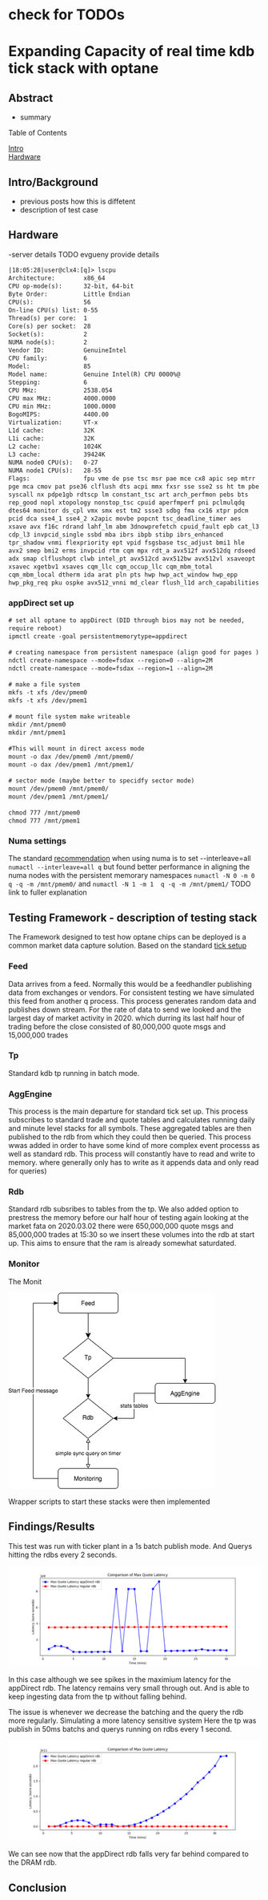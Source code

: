 # check for TODOs
# Expanding Capacity of real time kdb tick stack with optane

## Abstract
- summary

Table of Contents  

[Intro](#head1)  
[Hardware](#head2)  

<a name="head1"/>

## Intro/Background

- previous posts how this is diffetent
- description of test case

<a name="head2"/>

## Hardware

-server details TODO evgueny provide details

```
|18:05:28|user@clx4:[q]> lscpu
Architecture:        x86_64
CPU op-mode(s):      32-bit, 64-bit
Byte Order:          Little Endian
CPU(s):              56
On-line CPU(s) list: 0-55
Thread(s) per core:  1
Core(s) per socket:  28
Socket(s):           2
NUMA node(s):        2
Vendor ID:           GenuineIntel
CPU family:          6
Model:               85
Model name:          Genuine Intel(R) CPU 0000%@
Stepping:            6
CPU MHz:             2538.054
CPU max MHz:         4000.0000
CPU min MHz:         1000.0000
BogoMIPS:            4400.00
Virtualization:      VT-x
L1d cache:           32K
L1i cache:           32K
L2 cache:            1024K
L3 cache:            39424K
NUMA node0 CPU(s):   0-27
NUMA node1 CPU(s):   28-55
Flags:               fpu vme de pse tsc msr pae mce cx8 apic sep mtrr pge mca cmov pat pse36 clflush dts acpi mmx fxsr sse sse2 ss ht tm pbe syscall nx pdpe1gb rdtscp lm constant_tsc art arch_perfmon pebs bts rep_good nopl xtopology nonstop_tsc cpuid aperfmperf pni pclmulqdq dtes64 monitor ds_cpl vmx smx est tm2 ssse3 sdbg fma cx16 xtpr pdcm pcid dca sse4_1 sse4_2 x2apic movbe popcnt tsc_deadline_timer aes xsave avx f16c rdrand lahf_lm abm 3dnowprefetch cpuid_fault epb cat_l3 cdp_l3 invpcid_single ssbd mba ibrs ibpb stibp ibrs_enhanced tpr_shadow vnmi flexpriority ept vpid fsgsbase tsc_adjust bmi1 hle avx2 smep bmi2 erms invpcid rtm cqm mpx rdt_a avx512f avx512dq rdseed adx smap clflushopt clwb intel_pt avx512cd avx512bw avx512vl xsaveopt xsavec xgetbv1 xsaves cqm_llc cqm_occup_llc cqm_mbm_total cqm_mbm_local dtherm ida arat pln pts hwp hwp_act_window hwp_epp hwp_pkg_req pku ospke avx512_vnni md_clear flush_l1d arch_capabilities
```
### appDirect set up 
```
# set all optane to appDirect (DID through bios may not be needed, require reboot)
ipmctl create -goal persistentmemorytype=appdirect

# creating namespace from persistent namespace (align good for pages )
ndctl create-namespace --mode=fsdax --region=0 --align=2M
ndctl create-namespace --mode=fsdax --region=1 --align=2M

# make a file system
mkfs -t xfs /dev/pmem0
mkfs -t xfs /dev/pmem1

# mount file system make writeable
mkdir /mnt/pmem0
mkdir /mnt/pmem1

#This will mount in direct axcess mode
mount -o dax /dev/pmem0 /mnt/pmem0/
mount -o dax /dev/pmem1 /mnt/pmem1/

# sector mode (maybe better to specidfy sector mode)
mount /dev/pmem0 /mnt/pmem0/
mount /dev/pmem1 /mnt/pmem1/

chmod 777 /mnt/pmem0
chmod 777 /mnt/pmem1
```

### Numa settings 
The standard [recommendation](https://code.kx.com/q/kb/linux-production/) when using numa is to set --interleave=all                                                                                                                  
` numactl --interleave=all q ` 
but found better performance in aligning the numa nodes with the persistent memorary namespaces
`numactl -N 0 -m 0  q -q -m /mnt/pmem0/` and `numactl -N 1 -m 1  q -q -m /mnt/pmem1/`
TODO link to fuller explanation


## Testing Framework - description of testing stack 
The Framework designed to test how optane chips can be deployed is a common market data capture solution. Based on the standard [tick setup](https://github.com/KxSystems/kdb-tick)

### Feed
Data arrives from a feed. Normally this would be a feedhandler publishing data from exchanges or vendors. For consistent testing we have simulated this feed from another q process. This process generates random data and publishes down stream. For the rate of data to send we looked and the largest day of market activity in 2020. which durring its last half hour of trading before the close consisted of 80,000,000 quote msgs and 15,000,000 trades 

### Tp
Standard kdb tp running in batch mode.

### AggEngine
This process is the main departure for standard tick set up. This process subscribes to standard trade and quote tables and calculates running daily and minute level stacks for all symbols. These aggregated tables are then published to the rdb from which they could then be queried. 
This process wwas added in order to have some kind of more complex event processs as well as standard rdb. This process will constantly have to read and write to memory. where generally only has to write as it appends data and only read for queries)

### Rdb
Standard rdb subsribes to tables from the tp. We also added option to prestress the memory before our half hour of testing again looking at the market fata on 2020.03.02 there were 650,000,000 quote msgs and 85,000,000 trades at 15:30 so we insert these volumes into the rdb at start up.
This aims to ensure that the ram is already somewhat saturdated.

### Monitor
The Monit

![fig.1- Arcitecture of kdb stack](figs/stack.png)

Wrapper scripts to start these stacks were then implemented

## Findings/Results

This test was run with ticker plant in a 1s batch publish mode. And Querys hitting the rdbs every 2 seconds.

![fig.2 - Compare max quote time](figs/compMqtl.png)

In this case although we see spikes in the maximium latency for the appDirect rdb.
The latency remains very small through out. And is able to keep ingesting data from the tp without falling behind.

The issue is whenever we decrease the batching and the query the rdb more regularly. Simulating a more latency sensitive system
Here the tp was publish in 50ms batchs and querys running on rdbs every 1 second.

![fig.3 - Compare max quote time](figs/compMqtl2.png)

We can see now that the appDirect rdb falls very far behind compared to the DRAM rdb.

## Conclusion

